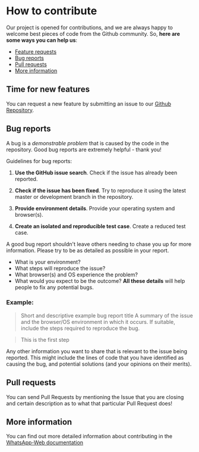 # How to contribute

Our project is opened for contributions, and we are always happy to welcome best pieces of code from the Github community. So, **here are some ways you can help us**:

- [Feature requests](#feature)
- [Bug reports](#bug)
- [Pull requests](#pull)
- [More information](#info)

## <a name="feature">Time for new features</a> 

You can request a new feature by submitting an issue to our [Github Repository](https://github.com/salman-bhai).

## <a name="bug">Bug reports</a> 

A bug is a *demonstrable problem* that is caused by the code in the repository. Good bug reports are extremely helpful - thank you!

Guidelines for bug reports:

1. **Use the GitHub issue search**. Check if the issue has already been reported.

2. **Check if the issue has been fixed**. Try to reproduce it using the latest master or development branch in the repository.

3. **Provide environment details**. Provide your operating system and browser(s).

4. **Create an isolated and reproducible test case**. Create a reduced test case.

A good bug report shouldn't leave others needing to chase you up for more information. Please try to be as detailed as possible in your report.

* What is your environment?
* What steps will reproduce the issue?
* What browser(s) and OS experience the problem?
* What would you expect to be the outcome?
**All these details** will help people to fix any potential bugs.

### Example:

>Short and descriptive example bug report title
>A summary of the issue and the browser/OS environment in which it occurs. If suitable, include the steps required to reproduce the bug.

>This is the first step

Any other information you want to share that is relevant to the issue being reported. This might include the lines of code that you have identified as causing the bug, and potential solutions (and your opinions on their merits).

## <a name="pull">Pull requests</a>
You can send Pull Requests by mentioning the Issue that you are closing and certain description as to what that particular Pull Request does!

## <a name='info'>More information</a>
You can find out more detailed information about contributing in the [WhatsApp-Web documentation](README.md)

[README]: https://github.com/salman-bhai/WhatsApp-web/blob/master/README.md
[GitHub]: https://github.com/salman-bhai/WhatsApp-web